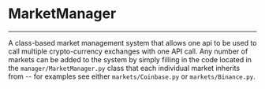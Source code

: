# MarketManager
<hr>

A class-based market management system that allows one api to be used to call multiple crypto-currency exchanges with one API call.
Any number of markets can be added to the system by simply filling in the code located in the `manager/MarketManager.py` class that each individual market inherits from -- for examples see either `markets/Coinbase.py` or `markets/Binance.py`.
